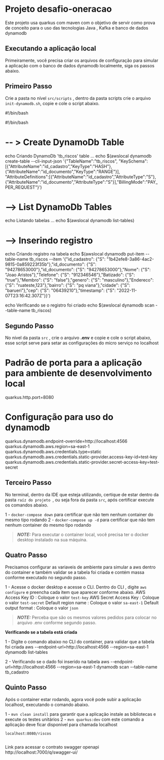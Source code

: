 # Projeto desafio-oneracao

Este projeto usa quarkus com maven com o objetivo de servir como prova de conceito para o uso das tecnologias Java , Kafka e banco de dados dynamodb

## Executando a aplicação local

Primeiramente, você precisa criar os arquivos de configuração para simular a aplicação com o banco de dados dynamodb localmente, siga os passos abaixo.

## Primeiro Passo

Crie a pasta no nível `src/scripts` , dentro da pasta scripts crie o arquivo `init-dynamodb.sh`, copie e cole o script abaixo.

#!/bin/bash

#!/bin/bash

# -- > Create DynamoDb Table
echo Criando  DynamoDb \'tb_riscos\' table ...
echo $(awslocal dynamodb create-table --cli-input-json '{"TableName":"tb_riscos", "KeySchema":[{"AttributeName":"id_cadastro","KeyType":"HASH"},{"AttributeName":"id_documento","KeyType":"RANGE"}], "AttributeDefinitions":[{"AttributeName":"id_cadastro","AttributeType":"S"},{"AttributeName":"id_documento","AttributeType":"S"}],"BillingMode":"PAY_PER_REQUEST"}')


# --> List DynamoDb Tables
echo Listando tabelas ...
echo $(awslocal dynamodb list-tables)

# --> Inserindo registro
echo Criando registro na tabela
echo $(awslocal dynamodb put-item --table-name tb_riscos --item '{"id_cadastro": {"S": "1b42efe8-3a86-4ac2-9815-0a859223f35b"},"id_documento": {"S": "94278653000"},"id_documento": {"S": "94278653000"},"Nome": {"S": "Joao Aristos"},"Telefone": {"S": "912346546"},"Batizado": {"S": "true"},"Membro": {"S": "false"},"genero": {"S": "masculino"},"Endereco": {"S": "ruateste,123"},"bairro": {"S": "pq viana"},"cidade": {"S": "barueri"},"cep": {"S": "06439210"},"timestamp": {"S": "2022-11-07T23:16:42.307Z"}}')

echo Verificando se o registro foi criado
echo $(awslocal dynamodb scan --table-name tb_riscos)

## Segundo Passo

No nível da pasta `src` , crie o arquivo **.env** e copie e cole o script abaixo, esse script serve para setar as configurações do micro serviço no localhost

# Padrão de porta para a aplicação para ambiente de desenvolvimento local
quarkus.http.port=8080

# Configuração para uso do dynamodb
quarkus.dynamodb.endpoint-override=http://localhost:4566
quarkus.dynamodb.aws.region=sa-east-1
quarkus.dynamodb.aws.credentials.type=static
quarkus.dynamodb.aws.credentials.static-provider.access-key-id=test-key
quarkus.dynamodb.aws.credentials.static-provider.secret-access-key=test-secret


## Terceiro Passo
No terminal, dentro da IDE que esteja utilizando, certique de estar dentro da pasta `raíz do projeto `, ou seja fora da pasta `src`, após certificar execute os comandos abaixo.

1 - `docker-compose down` para certificar que não tem nenhum container do mesmo tipo rodando
2 - `docker-compose up -d` para certificar que não tem nenhum container do mesmo tipo rodando

> **_NOTE:_**  Para executar o container local, você precisa ter o docker desktop instalado na sua máquina.

## Quatro Passo

Precisamos configurar as variaveis de ambiente para simular a aws dentro do container e também validar se a tabela foi criada e contém massa conforme executado no segundo passo.

1 - Acesse o docker desktop e acesse o CLI.
    Dentro do CLI , digite `aws configure` e preencha cada item que aparecer conforme abaixo.
    AWS Access Key ID : Coloque o valor `test-key`
    AWS Secret Access Key : Coloque o valor `test-secret`
    Default region name : Coloque o valor `sa-east-1`
    Default output format : Coloque o valor `json`
> **_NOTE:_**  Perceba que são os mesmos valores pedidos para colocar no arquivo .env conforme segundo passo.

**Verificando se a tabela está criada**

1 - Digite o comando abaixo no CLI do container, para validar que a tabela foi criada 
	aws --endpoint-url=http://localhost:4566 --region=sa-east-1  dynamodb list-tables

2 - Verificando se o dado foi inserido na tabela
aws --endpoint-url=http://localhost:4566 --region=sa-east-1  dynamodb scan --table-name tb_cadastro

## Quinto Passo

Após o container estar rodando, agora você pode subir a aplicação localhost, executando o comando abaixo.

1 - `mvn clean install` para garantir que a aplicação instale as bibliotecas e execute os testes unitários
2 - `mvn quarkus:dev` com este comando a aplicação deve ficar disponível para chamada localhost

```URL localhost do micro serviço
localhost:8080/riscos
```


```Informações Gerais
```

Link para acessar o contrato swagger openapi
http://localhost:7000/q/swagger-ui/

